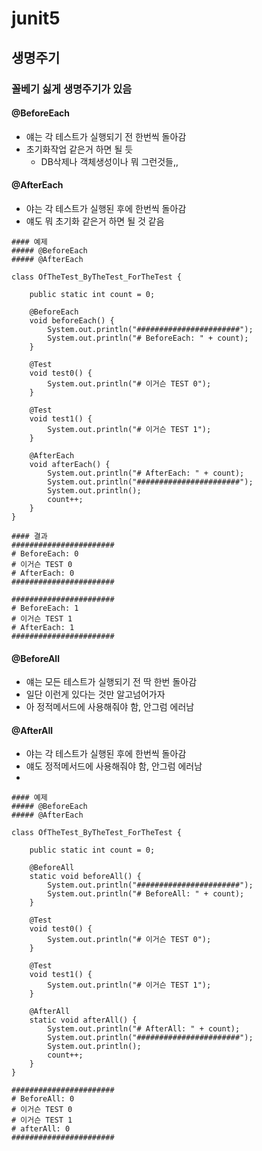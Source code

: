 # junit5

## 생명주기
### 꼴베기 싫게 생명주기가 있음

#### @BeforeEach
- 얘는 각 테스트가 실행되기 전 한번씩 돌아감
- 초기화작업 같은거 하면 될 듯
  - DB삭제나 객체생성이나 뭐 그런것들,,

#### @AfterEach
- 야는 각 테스트가 실행된 후에 한번씩 돌아감
- 얘도 뭐 초기화 같은거 하면 될 것 같음

```
#### 예제
##### @BeforeEach
##### @AfterEach

class OfTheTest_ByTheTest_ForTheTest {

    public static int count = 0;

    @BeforeEach
    void beforeEach() {
        System.out.println("#######################");
        System.out.println("# BeforeEach: " + count);
    }

    @Test
    void test0() {
        System.out.println("# 이거슨 TEST 0");
    }

    @Test
    void test1() {
        System.out.println("# 이거슨 TEST 1");
    }

    @AfterEach
    void afterEach() {
        System.out.println("# AfterEach: " + count);
        System.out.println("#######################");
        System.out.println();
        count++;
    }
}
```
```
#### 결과
#######################
# BeforeEach: 0
# 이거슨 TEST 0
# AfterEach: 0
#######################

#######################
# BeforeEach: 1
# 이거슨 TEST 1
# AfterEach: 1
#######################
```

#### @BeforeAll
- 얘는 모든 테스트가 실행되기 전 딱 한번 돌아감
- 일단 이런게 있다는 것만 알고넘어가자
- 아 정적메서드에 사용해줘야 함, 안그럼 에러남

#### @AfterAll
- 야는 각 테스트가 실행된 후에 한번씩 돌아감
- 얘도 정적메서드에 사용해줘야 함, 안그럼 에러남
- 
```
#### 예제
##### @BeforeEach
##### @AfterEach

class OfTheTest_ByTheTest_ForTheTest {

    public static int count = 0;

    @BeforeAll
    static void beforeAll() {
        System.out.println("#######################");
        System.out.println("# BeforeAll: " + count);
    }

    @Test
    void test0() {
        System.out.println("# 이거슨 TEST 0");
    }

    @Test
    void test1() {
        System.out.println("# 이거슨 TEST 1");
    }

    @AfterAll
    static void afterAll() {
        System.out.println("# AfterAll: " + count);
        System.out.println("#######################");
        System.out.println();
        count++;
    }
}
```
```
#######################
# BeforeAll: 0
# 이거슨 TEST 0
# 이거슨 TEST 1
# afterAll: 0
#######################
```
